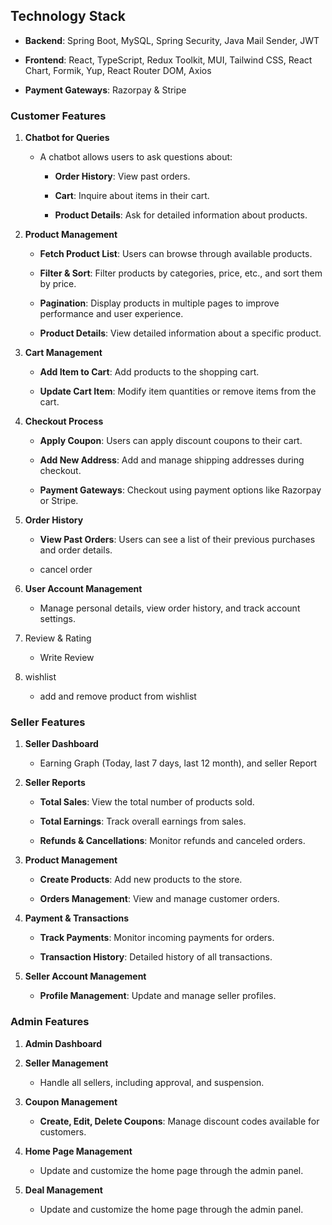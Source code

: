 Technology Stack
----------------

*   **Backend**: Spring Boot, MySQL, Spring Security, Java Mail Sender, JWT
    
*   **Frontend**: React, TypeScript, Redux Toolkit, MUI, Tailwind CSS, React Chart, Formik, Yup, React Router DOM, Axios
    
*   **Payment Gateways**: Razorpay & Stripe
    

### **Customer Features**

1.  **Chatbot for Queries**
    
    *   A chatbot allows users to ask questions about:
        
        *   **Order History**: View past orders.
            
        *   **Cart**: Inquire about items in their cart.
            
        *   **Product Details**: Ask for detailed information about products.
            
2.  **Product Management**
    
    *   **Fetch Product List**: Users can browse through available products.
        
    *   **Filter & Sort**: Filter products by categories, price, etc., and sort them by price.
        
    *   **Pagination**: Display products in multiple pages to improve performance and user experience.
        
    *   **Product Details**: View detailed information about a specific product.
        
3.  **Cart Management**
    
    *   **Add Item to Cart**: Add products to the shopping cart.
        
    *   **Update Cart Item**: Modify item quantities or remove items from the cart.
        
4.  **Checkout Process**
    
    *   **Apply Coupon**: Users can apply discount coupons to their cart.
        
    *   **Add New Address**: Add and manage shipping addresses during checkout.
        
    *   **Payment Gateways**: Checkout using payment options like Razorpay or Stripe.
        
5.  **Order History**
    
    *   **View Past Orders**: Users can see a list of their previous purchases and order details.
        
    *   cancel order
        
6.  **User Account Management**
    
    *   Manage personal details, view order history, and track account settings.
        
7.  Review & Rating
    
    *   Write Review
        
8.  wishlist
    
    *   add and remove product from wishlist
        

### **Seller Features**

1.  **Seller Dashboard**
    
    *   Earning Graph (Today, last 7 days, last 12 month), and seller Report
        
2.  **Seller Reports**
    
    *   **Total Sales**: View the total number of products sold.
        
    *   **Total Earnings**: Track overall earnings from sales.
        
    *   **Refunds & Cancellations**: Monitor refunds and canceled orders.
        
3.  **Product Management**
    
    *   **Create Products**: Add new products to the store.
        
    *   **Orders Management**: View and manage customer orders.
        
4.  **Payment & Transactions**
    
    *   **Track Payments**: Monitor incoming payments for orders.
        
    *   **Transaction History**: Detailed history of all transactions.
        
5.  **Seller Account Management**
    
    *   **Profile Management**: Update and manage seller profiles.
        

### **Admin Features**

1.  **Admin Dashboard**
    
2.  **Seller Management**
    
    *   Handle all sellers, including approval, and suspension.
        
3.  **Coupon Management**
    
    *   **Create, Edit, Delete Coupons**: Manage discount codes available for customers.
        
4.  **Home Page Management**
    
    *   Update and customize the home page through the admin panel.
        
5.  **Deal Management**
    
    *   Update and customize the home page through the admin panel.
